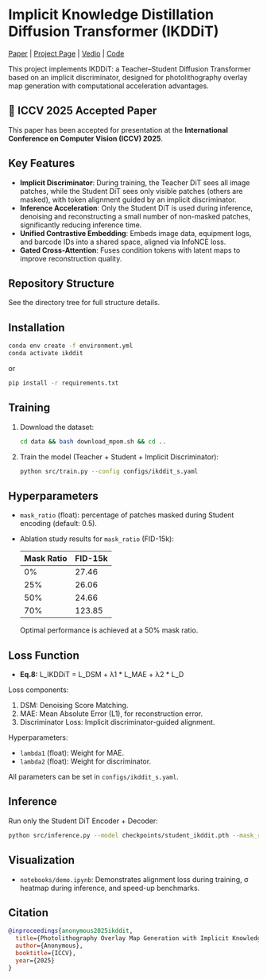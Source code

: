 
# Implicit Knowledge Distillation Diffusion Transformer (IKDDiT)
[Paper]() | [Project Page]() | [Vedio]() | [Code](https://github.com/Rossi-Laboratory/IKDDiT)

This project implements IKDDiT: a Teacher–Student Diffusion Transformer based on an implicit discriminator, designed for photolithography overlay map generation with computational acceleration advantages.

## 🎉 ICCV 2025 Accepted Paper
This paper has been accepted for presentation at the **International Conference on Computer Vision (ICCV) 2025**.

## Key Features
- **Implicit Discriminator**: During training, the Teacher DiT sees all image patches, while the Student DiT sees only visible patches (others are masked), with token alignment guided by an implicit discriminator.
- **Inference Acceleration**: Only the Student DiT is used during inference, denoising and reconstructing a small number of non-masked patches, significantly reducing inference time.
- **Unified Contrastive Embedding**: Embeds image data, equipment logs, and barcode IDs into a shared space, aligned via InfoNCE loss.
- **Gated Cross-Attention**: Fuses condition tokens with latent maps to improve reconstruction quality.

## Repository Structure
See the directory tree for full structure details.

## Installation
```bash
conda env create -f environment.yml
conda activate ikddit
```
or
```bash
pip install -r requirements.txt
```

## Training
1. Download the dataset:
   ```bash
   cd data && bash download_mpom.sh && cd ..
   ```
2. Train the model (Teacher + Student + Implicit Discriminator):
   ```bash
   python src/train.py --config configs/ikddit_s.yaml
   ```

## Hyperparameters
- `mask_ratio` (float): percentage of patches masked during Student encoding (default: 0.5).  
- Ablation study results for `mask_ratio` (FID-15k):

  | Mask Ratio | FID-15k |
  | ---------- | ------- |
  | 0%         | 27.46   |
  | 25%        | 26.06   |
  | 50%        | 24.66   |
  | 70%        | 123.85  |

  Optimal performance is achieved at a 50% mask ratio.

## Loss Function
- **Eq.8:** L_IKDDiT = L_DSM + λ1 * L_MAE + λ2 * L_D

Loss components:
1. DSM: Denoising Score Matching.
2. MAE: Mean Absolute Error (L1), for reconstruction error.
3. Discriminator Loss: Implicit discriminator-guided alignment.

Hyperparameters:
- `lambda1` (float): Weight for MAE.
- `lambda2` (float): Weight for discriminator.

All parameters can be set in `configs/ikddit_s.yaml`.

## Inference
Run only the Student DiT Encoder + Decoder:
```bash
python src/inference.py --model checkpoints/student_ikddit.pth --mask_ratio 0.5
```

## Visualization
- `notebooks/demo.ipynb`: Demonstrates alignment loss during training, σ heatmap during inference, and speed-up benchmarks.

## Citation
```bibtex
@inproceedings{anonymous2025ikddit,
  title={Photolithography Overlay Map Generation with Implicit Knowledge Distillation Diffusion Transformer},
  author={Anonymous},
  booktitle={ICCV},
  year={2025}
}
```
